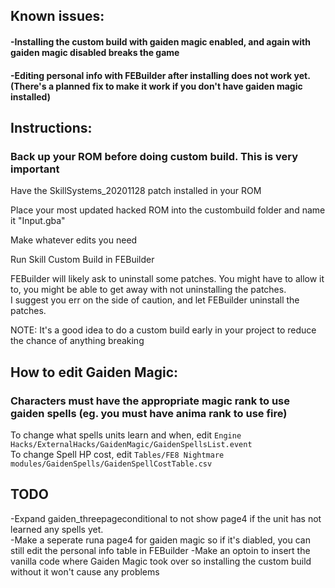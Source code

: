 ## Known issues:
#### -Installing the custom build with gaiden magic enabled, and again with gaiden magic disabled breaks the game
#### -Editing personal info with FEBuilder after installing does not work yet. (There's a planned fix to make it work if you don't have gaiden magic installed)

## Instructions:

### Back up your ROM before doing custom build. This is very important

Have the SkillSystems_20201128 patch installed in your ROM  

Place your most updated hacked ROM into the custombuild folder and name it "Input.gba"  

Make whatever edits you need  

Run Skill Custom Build in FEBuilder  

FEBuilder will likely ask to uninstall some patches. You might have to allow it to, you might be able to get away with not uninstalling the patches.  
I suggest you err on the side of caution, and let FEBuilder uninstall the patches.  

NOTE: It's a good idea to do a custom build early in your project to reduce the chance of anything breaking  

## How to edit Gaiden Magic:

### Characters must have the appropriate magic rank to use gaiden spells (eg. you must have anima rank to use fire)

To change what spells units learn and when, edit `Engine Hacks/ExternalHacks/GaidenMagic/GaidenSpellsList.event`  
To change Spell HP cost, edit `Tables/FE8 Nightmare modules/GaidenSpells/GaidenSpellCostTable.csv`  

## TODO
-Expand gaiden_threepageconditional to not show page4 if the unit has not learned any spells yet.  
-Make a seperate runa page4 for gaiden magic so if it's diabled, you can still edit the personal info table in FEBuilder
-Make an optoin to insert the vanilla code where Gaiden Magic took over so installing the custom build without it won't cause any problems
